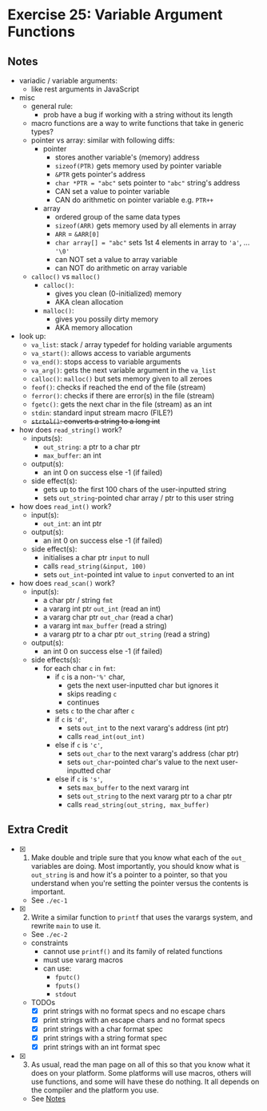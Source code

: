 # Exercise 25: Variable Argument Functions

## Notes

- variadic / variable arguments:
  - like rest arguments in JavaScript
- misc
  - general rule:
    - prob have a bug if working with a string without its length
  - macro functions are a way to write functions that take in generic types?
  - pointer vs array: similar with following diffs:
    - pointer
      - stores another variable's (memory) address
      - `sizeof(PTR)` gets memory used by pointer variable
      - `&PTR` gets pointer's address
      - `char *PTR = "abc"` sets pointer to `"abc"` string's address
      - CAN set a value to pointer variable
      - CAN do arithmetic on pointer variable e.g. `PTR++`
    - array
      - ordered group of the same data types
      - `sizeof(ARR)` gets memory used by all elements in array
      - `ARR` = `&ARR[0]`
      - `char array[] = "abc"` sets 1st 4 elements in array to `'a'`, ... `'\0'`
      - can NOT set a value to array variable
      - can NOT do arithmetic on array variable
  - `calloc()` vs `malloc()`
    - `calloc()`:
      - gives you clean (0-initialized) memory
      - AKA clean allocation
    - `malloc()`:
      - gives you possily dirty memory
      - AKA memory allocation
- look up:
  - `va_list`: stack / array typedef for holding variable arguments
  - `va_start()`: allows access to variable arguments
  - `va_end()`: stops access to variable arguments
  - `va_arg()`: gets the next variable argument in the `va_list`
  - `calloc()`: `malloc()` but sets memory given to all zeroes
  - `feof()`: checks if reached the end of the file (stream)
  - `ferror()`: checks if there are error(s) in the file (stream)
  - `fgetc()`: gets the next char in the file (stream) as an int
  - `stdin`: standard input stream macro (FILE?)
  - ~~`strtol()`: converts a string to a long int~~
- how does `read_string()` work?
  - inputs(s):
    - `out_string`: a ptr to a char ptr
    - `max_buffer`: an int
  - output(s):
    - an int 0 on success else -1 (if failed)
  - side effect(s):
    - gets up to the first 100 chars of the user-inputted string
    - sets `out_string`-pointed char array / ptr to this user string
- how does `read_int()` work?
  - input(s):
    - `out_int`: an int ptr
  - output(s):
    - an int 0 on success else -1 (if failed)
  - side effect(s):
    - initialises a char ptr `input` to null
    - calls `read_string(&input, 100)`
    - sets `out_int`-pointed int value to `input` converted to an int
- how does `read_scan()` work?
  - input(s):
    - a char ptr / string `fmt`
    - a vararg int ptr `out_int` (read an int)
    - a vararg char ptr `out_char` (read a char)
    - a vararg int `max_buffer` (read a string)
    - a vararg ptr to a char ptr `out_string` (read a string)
  - output(s):
    - an int 0 on success else -1 (if failed)
  - side effects(s):
    - for each char `c` in `fmt`:
      - if `c` is a non-`'%'` char,
        - gets the next user-inputted char but ignores it
        - skips reading `c`
        - continues
      - sets `c` to the char after `c`
      - if `c` is `'d'`,
        - sets `out_int` to the next vararg's address (int ptr)
        - calls `read_int(out_int)`
      - else if `c` is `'c'`,
        - sets `out_char` to the next vararg's address (char ptr)
        - sets `out_char`-pointed char's value to the next user-inputted char
      - else if `c` is `'s'`,
        - sets `max_buffer` to the next vararg int
        - sets `out_string` to the next vararg ptr to a char ptr
        - calls `read_string(out_string, max_buffer)`

## Extra Credit

- [x] 1. Make double and triple sure that you know what each of the `out_` variables are doing. Most importantly, you should know what is `out_string` is and how it's a pointer to a pointer, so that you understand when you're setting the pointer versus the contents is important.
  - See `./ec-1`
- [x] 2. Write a similar function to `printf` that uses the varargs system, and rewrite `main` to use it.
  - See `./ec-2`
  - constraints
    - cannot use `printf()` and its family of related functions
    - must use vararg macros
    - can use:
      - `fputc()`
      - `fputs()`
      - `stdout`
  - TODOs
    - [x] print strings with no format specs and no escape chars
    - [x] print strings with an escape chars and no format specs
    - [x] print strings with a char format spec
    - [x] print strings with a string format spec
    - [x] print strings with an int format spec
- [x] 3. As usual, read the man page on all of this so that you know what it does on your platform. Some platforms will use macros, others will use functions, and some will have these do nothing. It all depends on the compiler and the platform you use.
  - See [Notes](#notes)
